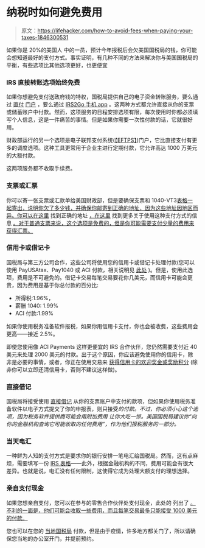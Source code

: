 # 纳税时如何避免费用

> 原文：<https://lifehacker.com/how-to-avoid-fees-when-paying-your-taxes-1846300531>

如果你是 20%的美国人 中的一员，预计今年报税后会欠美国国税局的钱，你可能会想知道最好的支付方式。事实证明，有几种不同的方法来解决你与美国国税局的平衡，有些选项比其他选项更好，也更便宜



### **IRS 直接转账选项始终免费**

如果你想避免支付送政府钱的特权，国税局提供自己的电子资金转账服务，要么通过 [直付](https://www.irs.gov/payments/direct-pay) [门户](https://www.irs.gov/payments/direct-pay) ，要么通过 [IRS2Go 手机 app](https://www.irs.gov/newsroom/irs2goapp) 。这两种方式都允许直接从你的支票或储蓄账户中付款。然而，这项服务的日程安排选项有限，每次使用时你都必须填写个人信息，这是一件痛苦的事情。但是如果你需要一次性付款的话，它就很好用。

财政部运行的另一个选项是电子联邦支付系统([【EFTPS】](https://www.eftps.gov/eftps/))门户，它比直接支付有更多的调度选项。这种工具更常用于企业主进行定期付款，它允许高达 1000 万美元的大额付款。

这两项服务都不收取手续费。

### **支票或汇票**

你可以寄一张支票或汇款单给美国财政部，但是要确保支票和 1040-VT3[表格一起寄出，说明你欠了多少钱，并确保你邮寄到正确的地址，因为这些地址因地区而异。你可以在这里](https://www.irs.gov/forms-pubs/about-form-1040-v) 找到正确的地址 [，在这里](https://www.irs.gov/filing/where-to-file-addresses-for-taxpayers-and-tax-professionals-filing-form-1040) 找到更多关于使用这种支付方式的信息 [。对于普通支票来说，这个选项是免费的，但是你可能需要支付少量的费用来获得汇票。](https://www.irs.gov/payments/pay-by-check-or-money-order)

### **信用卡或借记卡**

国税局与第三方公司合作，这些公司将使用您的信用卡或借记卡处理付款(您可以使用 PayUSAtax、Pay1040 或 ACI 付款，相关说明见 [此处](https://www.irs.gov/payments/pay-your-taxes-by-debit-or-credit-card) )。但是，使用此选项，费用是不可避免的。借记卡交易每笔交易要花你几美元，而信用卡可能会更贵，因为费用是基于你总付款的百分比:

*   所得税:1.96%，
*   薪酬 1040: 1.99%
*   ACI 付款:1.99%

如果你使用税务准备软件报税，如果你用信用卡支付，你也会被收费，这些费用会更高——接近 2.5%。

即使您使用像 ACI Payments 这样更便宜的 IRS 合作伙伴，您仍然需要支付近 40 美元来处理 2000 美元的付款。出于这个原因，你应该避免使用你的信用卡，除非是必要的事情，或者，你正在使用交易来 [获得信用卡的欢迎奖金或奖励积分](https://www.businessinsider.com/personal-finance/pay-quarterly-taxes-credit-card-earn-sign-up-bonus-2021-2) (除非你可以立即还清信用卡，否则不建议这样做)。

### **直接借记**

国税局将接受使用 [直接借记](https://www.irs.gov/payments/pay-taxes-by-electronic-funds-withdrawal) 从你的支票账户中支付的款项，但如果你使用税务准备软件以电子方式提交了你的申报表，则只接受*的付款。不过，你必须小心这个选项，因为税务软件提供商可能会用附加费用 让你大吃一惊。美国国税局建议你“向你的金融机构查询它可能收取的任何费用”，作为他们报税服务的一部分。*

### **当天电汇**

一种鲜为人知的支付方式是要求你的银行安排一笔电汇给国税局。然而，这有点麻烦，需要填写一份 [IRS 表格](https://www.irs.gov/payments/same-day-wire-federal-tax-payments)——此外，根据金融机构的不同，费用可能会有很大差异。也就是说，电汇没有任何限制，这使得它成为处理大额支付的理想选择。

### **亲自支付现金**

如果您想亲自支付，您可以在参与的零售合作伙伴处支付现金，此处的 列出了 [。不利的一面是，他们可能会收取一些费用，而且每笔交易最多只能接受 1000 美元的付款。](https://www.irs.gov/payments/pay-with-cash-at-a-retail-partner)

您也可以在您的 [当地国税局](https://www.irs.gov/help/contact-your-local-irs-office) 付款，但是由于疫情，许多地方都关门了，所以请确保您当地的办公室开门，并提前预约。